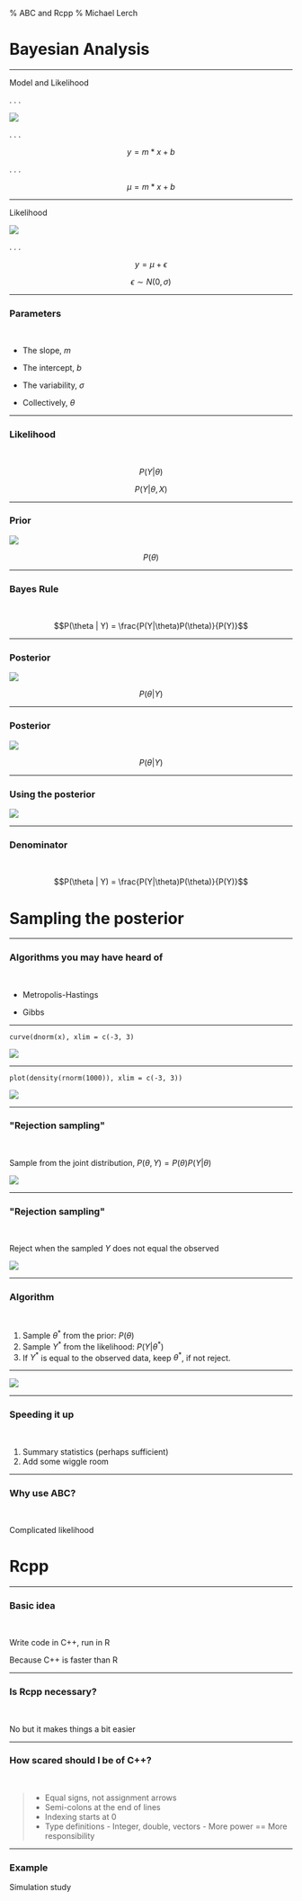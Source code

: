 % ABC and Rcpp
% Michael Lerch

Bayesian Analysis
=================

----------------------

Model and Likelihood

. . .

![](./img/model.png)

. . .

$$y = m * x + b$$

. . .

$$\mu = m * x + b$$

----------------------

Likelihood

![](./img/model.png)

. . .

$$y = \mu + \epsilon$$

$$\epsilon \sim N(0, \sigma)$$

----------------------

### Parameters ###

<br />

- The slope, $m$

- The intercept, $b$

- The variability, $\sigma$

- Collectively, $\theta$

----------------------

### Likelihood ###

<br />

$$P(Y | \theta)$$

$$P(Y | \theta, X)$$

----------------------

### Prior ###

![](./img/prior.png)

$$P(\theta)$$

----------------------

### Bayes Rule ###

<br />

$$P(\theta | Y) = \frac{P(Y|\theta)P(\theta)}{P(Y)}$$

----------------------

### Posterior ###

![](./img/prior.png)

$$P(\theta | Y)$$

----------------------

### Posterior ###

![](./img/posterior.png)

$$P(\theta | Y)$$

----------------------

### Using the posterior ###

![](./img/posterior.png)

----------------------

### Denominator ###
<br />

$$P(\theta | Y) = \frac{P(Y|\theta)P(\theta)}{P(Y)}$$

Sampling the posterior
======================

----------------------

### Algorithms you may have heard of ###

<br />

- Metropolis-Hastings

- Gibbs

----------------------

```
curve(dnorm(x), xlim = c(-3, 3)
```

![](./img/dnorm.png)

----------------------

```
plot(density(rnorm(1000)), xlim = c(-3, 3))
```

![](./img/densrnorm.png)

----------------------

### "Rejection sampling" ###

<br />

Sample from the joint distribution, $P(\theta, Y) = P(\theta)P(Y|\theta)$

![](./img/joint.png)

----------------------

### "Rejection sampling" ###

<br />

Reject when the sampled $Y$ does not equal the observed

![](./img/jointreject.png)

----------------------

### Algorithm ###

<br />

1. Sample $\theta^*$ from the prior: $P(\theta)$
2. Sample $Y^*$ from the likelihood: $P(Y|\theta^*)$
3. If $Y^*$ is equal to the observed data, keep $\theta^*$, if not reject.

----------------------

![](./img/notime.jpg)

----------------------

### Speeding it up ###

<br />

1. Summary statistics (perhaps sufficient)
2. Add some wiggle room

----------------------

### Why use ABC? ###

<br />

Complicated likelihood

Rcpp
====

----------------------

### Basic idea ###

<br />

Write code in C++, run in R

Because C++ is faster than R

----------------------

### Is Rcpp necessary? ###

<br />

No but it makes things a bit easier

----------------------

### How scared should I be of C++? ###

<br />

>- Equal signs, not assignment arrows
>- Semi-colons at the end of lines
>- Indexing starts at 0
>- Type definitions
    - Integer, double, vectors
    - More power == More responsibility

----------------------

### Example ###

Simulation study
